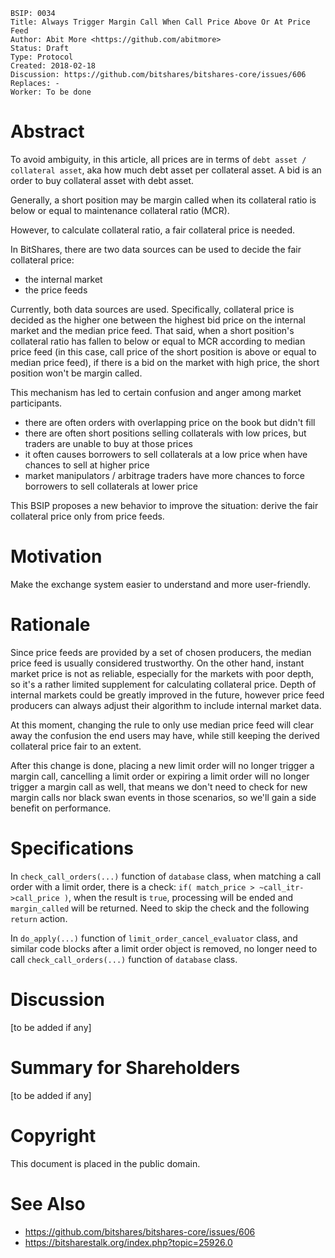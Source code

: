     BSIP: 0034
    Title: Always Trigger Margin Call When Call Price Above Or At Price Feed
    Author: Abit More <https://github.com/abitmore>
    Status: Draft
    Type: Protocol
    Created: 2018-02-18
    Discussion: https://github.com/bitshares/bitshares-core/issues/606
    Replaces: -
    Worker: To be done

# Abstract

To avoid ambiguity, in this article, all prices are in terms of
`debt asset / collateral asset`, aka how much debt asset per collateral
asset. A bid is an order to buy collateral asset with debt asset.

Generally, a short position may be margin called when its collateral ratio is
below or equal to maintenance collateral ratio (MCR).

However, to calculate collateral ratio, a fair collateral price is needed.

In BitShares, there are two data sources can be used to decide the fair
collateral price:
* the internal market
* the price feeds

Currently, both data sources are used. Specifically, collateral price is decided
as the higher one between the highest bid price on the internal market and the
median price feed. That said, when a short position's collateral ratio has
fallen to below or equal to MCR according to median price feed (in this case,
call price of the short position is above or equal to median price feed), if
there is a bid on the market with high price, the short position won't be margin
called.

This mechanism has led to certain confusion and anger among market participants.
* there are often orders with overlapping price on the book but didn't fill
* there are often short positions selling collaterals with low prices, but
  traders are unable to buy at those prices
* it often causes borrowers to sell collaterals at a low price when have chances
  to sell at higher price
* market manipulators / arbitrage traders have more chances to force borrowers
  to sell collaterals at lower price

This BSIP proposes a new behavior to improve the situation: derive the fair
collateral price only from price feeds.

# Motivation

Make the exchange system easier to understand and more user-friendly.

# Rationale

Since price feeds are provided by a set of chosen producers, the median price
feed is usually considered trustworthy. On the other hand, instant market
price is not as reliable, especially for the markets with poor depth, so it's
a rather limited supplement for calculating collateral price. Depth of internal
markets could be greatly improved in the future, however price feed producers
can always adjust their algorithm to include internal market data.

At this moment, changing the rule to only use median price feed will clear away
the confusion the end users may have, while still keeping the derived collateral
price fair to an extent.

After this change is done, placing a new limit order will no longer trigger a
margin call, cancelling a limit order or expiring a limit order will no longer
trigger a margin call as well, that means we don't need to check for new margin
calls nor black swan events in those scenarios, so we'll gain a side benefit on
performance.

# Specifications

In `check_call_orders(...)` function of `database` class, when matching a call
order with a limit order, there is a check:
`if( match_price > ~call_itr->call_price )`, when the result is `true`,
processing will be ended and `margin_called` will be returned.
Need to skip the check and the following `return` action.

In `do_apply(...)` function of `limit_order_cancel_evaluator` class, and
similar code blocks after a limit order object is removed, no longer need to
call `check_call_orders(...)` function of `database` class.

# Discussion

[to be added if any]

# Summary for Shareholders

[to be added if any]

# Copyright

This document is placed in the public domain.

# See Also

* https://github.com/bitshares/bitshares-core/issues/606
* https://bitsharestalk.org/index.php?topic=25926.0
